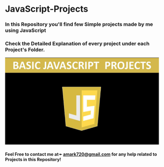 # JavaScript-Projects

### In this Repository you'll find few Simple projects made by me using JavaScript

### Check the Detailed Explanation of every project under each Project's Folder. 

<img src="https://github.com/amark720/JavaScript-Projects/blob/master/Screenshot.jpg" alt="Landing Page" height="80%" width="100%">

#### Feel Free to contact me at➛ amark720@gmail.com for any help related to Projects in this Repository!
